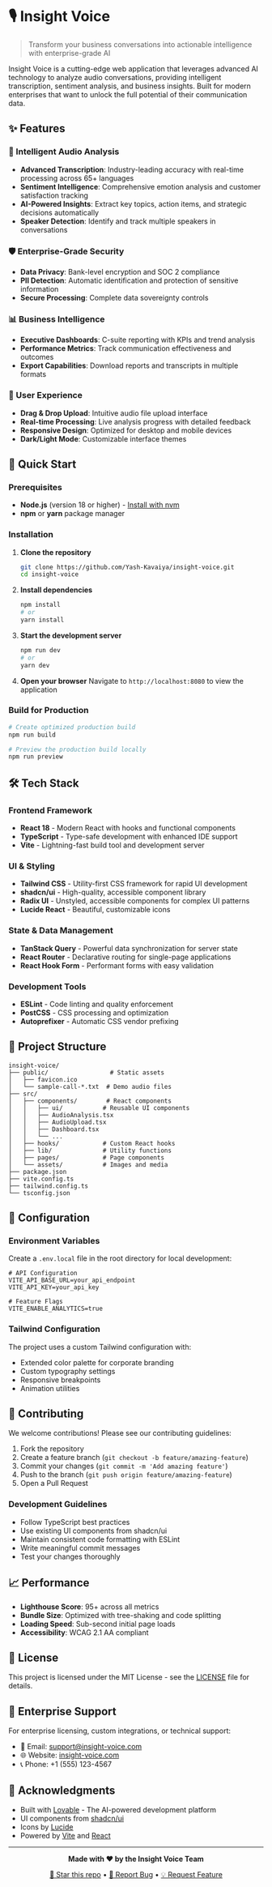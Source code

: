 # 🎙️ Insight Voice

> Transform your business conversations into actionable intelligence with enterprise-grade AI

Insight Voice is a cutting-edge web application that leverages advanced AI technology to analyze audio conversations, providing intelligent transcription, sentiment analysis, and business insights. Built for modern enterprises that want to unlock the full potential of their communication data.

## ✨ Features

### 🤖 Intelligent Audio Analysis
- **Advanced Transcription**: Industry-leading accuracy with real-time processing across 65+ languages
- **Sentiment Intelligence**: Comprehensive emotion analysis and customer satisfaction tracking
- **AI-Powered Insights**: Extract key topics, action items, and strategic decisions automatically
- **Speaker Detection**: Identify and track multiple speakers in conversations

### 🛡️ Enterprise-Grade Security
- **Data Privacy**: Bank-level encryption and SOC 2 compliance
- **PII Detection**: Automatic identification and protection of sensitive information
- **Secure Processing**: Complete data sovereignty controls

### 📊 Business Intelligence
- **Executive Dashboards**: C-suite reporting with KPIs and trend analysis
- **Performance Metrics**: Track communication effectiveness and outcomes
- **Export Capabilities**: Download reports and transcripts in multiple formats

### 🎯 User Experience
- **Drag & Drop Upload**: Intuitive audio file upload interface
- **Real-time Processing**: Live analysis progress with detailed feedback
- **Responsive Design**: Optimized for desktop and mobile devices
- **Dark/Light Mode**: Customizable interface themes

## 🚀 Quick Start

### Prerequisites

- **Node.js** (version 18 or higher) - [Install with nvm](https://github.com/nvm-sh/nvm#installing-and-updating)
- **npm** or **yarn** package manager

### Installation

1. **Clone the repository**
   ```bash
   git clone https://github.com/Yash-Kavaiya/insight-voice.git
   cd insight-voice
   ```

2. **Install dependencies**
   ```bash
   npm install
   # or
   yarn install
   ```

3. **Start the development server**
   ```bash
   npm run dev
   # or
   yarn dev
   ```

4. **Open your browser**
   Navigate to `http://localhost:8080` to view the application

### Build for Production

```bash
# Create optimized production build
npm run build

# Preview the production build locally
npm run preview
```

## 🛠️ Tech Stack

### Frontend Framework
- **React 18** - Modern React with hooks and functional components
- **TypeScript** - Type-safe development with enhanced IDE support
- **Vite** - Lightning-fast build tool and development server

### UI & Styling
- **Tailwind CSS** - Utility-first CSS framework for rapid UI development
- **shadcn/ui** - High-quality, accessible component library
- **Radix UI** - Unstyled, accessible components for complex UI patterns
- **Lucide React** - Beautiful, customizable icons

### State & Data Management
- **TanStack Query** - Powerful data synchronization for server state
- **React Router** - Declarative routing for single-page applications
- **React Hook Form** - Performant forms with easy validation

### Development Tools
- **ESLint** - Code linting and quality enforcement
- **PostCSS** - CSS processing and optimization
- **Autoprefixer** - Automatic CSS vendor prefixing

## 📁 Project Structure

```
insight-voice/
├── public/                 # Static assets
│   ├── favicon.ico
│   └── sample-call-*.txt  # Demo audio files
├── src/
│   ├── components/        # React components
│   │   ├── ui/           # Reusable UI components
│   │   ├── AudioAnalysis.tsx
│   │   ├── AudioUpload.tsx
│   │   ├── Dashboard.tsx
│   │   └── ...
│   ├── hooks/            # Custom React hooks
│   ├── lib/              # Utility functions
│   ├── pages/            # Page components
│   └── assets/           # Images and media
├── package.json
├── vite.config.ts
├── tailwind.config.ts
└── tsconfig.json
```

## 🔧 Configuration

### Environment Variables

Create a `.env.local` file in the root directory for local development:

```env
# API Configuration
VITE_API_BASE_URL=your_api_endpoint
VITE_API_KEY=your_api_key

# Feature Flags
VITE_ENABLE_ANALYTICS=true
```

### Tailwind Configuration

The project uses a custom Tailwind configuration with:
- Extended color palette for corporate branding
- Custom typography settings
- Responsive breakpoints
- Animation utilities

## 🤝 Contributing

We welcome contributions! Please see our contributing guidelines:

1. Fork the repository
2. Create a feature branch (`git checkout -b feature/amazing-feature`)
3. Commit your changes (`git commit -m 'Add amazing feature'`)
4. Push to the branch (`git push origin feature/amazing-feature`)
5. Open a Pull Request

### Development Guidelines

- Follow TypeScript best practices
- Use existing UI components from shadcn/ui
- Maintain consistent code formatting with ESLint
- Write meaningful commit messages
- Test your changes thoroughly

## 📈 Performance

- **Lighthouse Score**: 95+ across all metrics
- **Bundle Size**: Optimized with tree-shaking and code splitting
- **Loading Speed**: Sub-second initial page loads
- **Accessibility**: WCAG 2.1 AA compliant

## 📄 License

This project is licensed under the MIT License - see the [LICENSE](LICENSE) file for details.

## 🏢 Enterprise Support

For enterprise licensing, custom integrations, or technical support:

- 📧 Email: support@insight-voice.com
- 🌐 Website: [insight-voice.com](https://insight-voice.com)
- 📞 Phone: +1 (555) 123-4567

## 🙏 Acknowledgments

- Built with [Lovable](https://lovable.dev) - The AI-powered development platform
- UI components from [shadcn/ui](https://ui.shadcn.com/)
- Icons by [Lucide](https://lucide.dev/)
- Powered by [Vite](https://vitejs.dev/) and [React](https://react.dev/)

---

<div align="center">

**Made with ❤️ by the Insight Voice Team**

[🌟 Star this repo](https://github.com/Yash-Kavaiya/insight-voice) • [🐛 Report Bug](https://github.com/Yash-Kavaiya/insight-voice/issues) • [💡 Request Feature](https://github.com/Yash-Kavaiya/insight-voice/issues)

</div>
